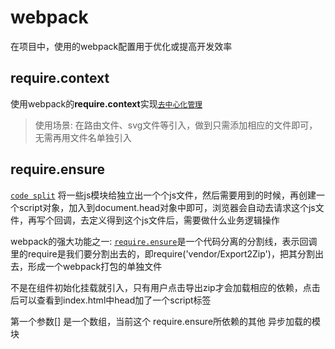 # webpack

在项目中，使用的webpack配置用于优化或提高开发效率

## require.context

使用webpack的**require.context**实现[`去中心化管理`](https://www.v2ex.com/t/359380)

>使用场景: 在路由文件、svg文件等引入，做到只需添加相应的文件即可，无需再用文件名单独引入

## require.ensure

[`code split`](https://cnodejs.org/topic/586823335eac96bb04d3e305) 将一些js模块给独立出一个个js文件，然后需要用到的时候，再创建一个script对象，加入到document.head对象中即可，浏览器会自动去请求这个js文件，再写个回调，去定义得到这个js文件后，需要做什么业务逻辑操作

webpack的强大功能之一: [`require.ensure`](https://doc.webpack-china.org/guides/migrating/#require-ensure-amd-require-)是一个代码分离的分割线，表示回调里的require是我们要分割出去的，即require('vendor/Export2Zip')，把其分割出去，形成一个webpack打包的单独文件

不是在组件初始化挂载就引入，只有用户点击导出zip才会加载相应的依赖，点击后可以查看到index.html中head加了一个script标签

第一个参数[] 是一个数组，当前这个 require.ensure所依赖的其他 异步加载的模块